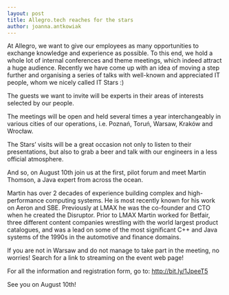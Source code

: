 ```yaml
---
layout: post
title: Allegro.tech reaches for the stars
author: joanna.antkowiak
---
```


At Allegro, we want to give our employees as many opportunities to exchange knowledge and experience as possible.
To this end, we hold a whole lot of internal conferences and theme meetings, which indeed attract a huge audience.
Recently we have come up with an idea of moving a step further and organising a series of talks with well-known and
appreciated IT people, whom we nicely called IT Stars :)

The guests we want to invite will be experts in their areas of interests selected by our people.

The meetings will be open and held several times a year interchangeably in various cities of our operations,
i.e. Poznań, Toruń, Warsaw, Kraków and Wrocław.

The Stars’ visits will be a great occasion not only to listen to their presentations, but also to grab a beer and talk
with our engineers in a less official atmosphere.

And so, on August 10th join us at the first, pilot forum and meet Martin Thomson, a Java expert from across the ocean. 

Martin has over 2 decades of experience building complex and high-performance computing systems. He is most recently known
for his work on Aeron and SBE. Previously at LMAX he was the co-founder and CTO when he created the Disruptor.
Prior to LMAX Martin worked for Betfair, three different content companies wrestling with the world largest product catalogues,
and was a lead on some of the most significant C++ and Java systems of the 1990s in the automotive and finance domains.

If you are not in Warsaw and do not manage to take part in the meeting, no worries! Search for a link to streaming on the event web page!

For all the information and registration form, go to: http://bit.ly/1JpeeT5

See you on August 10th!

